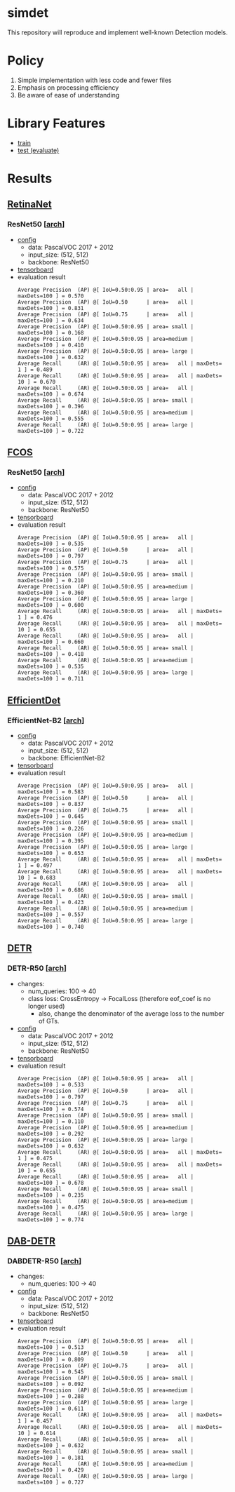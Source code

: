 # simdet

This repository will reproduce and implement well-known Detection models.

# Policy

1. Simple implementation with less code and fewer files
1. Emphasis on processing efficiency
1. Be aware of ease of understanding

# Library Features

- [train](./tools/train.py)
- [test (evaluate)](./tools/test.py)

# Results

## [RetinaNet](https://arxiv.org/abs/1708.02002)

### ResNet50 [[arch](./docs/archs/retinanet_r50.txt)]

- [config](./configs/retinanet_r50_voc_h512_w512.yaml)
  - data: PascalVOC 2017 + 2012
  - input_size: (512, 512)
  - backbone: ResNet50
- [tensorboard](https://tensorboard.dev/experiment/Pb6lRSNcRWSa4LPb0K319w/)
- evaluation result
  ```
  Average Precision  (AP) @[ IoU=0.50:0.95 | area=   all | maxDets=100 ] = 0.570
  Average Precision  (AP) @[ IoU=0.50      | area=   all | maxDets=100 ] = 0.831
  Average Precision  (AP) @[ IoU=0.75      | area=   all | maxDets=100 ] = 0.634
  Average Precision  (AP) @[ IoU=0.50:0.95 | area= small | maxDets=100 ] = 0.168
  Average Precision  (AP) @[ IoU=0.50:0.95 | area=medium | maxDets=100 ] = 0.410
  Average Precision  (AP) @[ IoU=0.50:0.95 | area= large | maxDets=100 ] = 0.632
  Average Recall     (AR) @[ IoU=0.50:0.95 | area=   all | maxDets=  1 ] = 0.489
  Average Recall     (AR) @[ IoU=0.50:0.95 | area=   all | maxDets= 10 ] = 0.670
  Average Recall     (AR) @[ IoU=0.50:0.95 | area=   all | maxDets=100 ] = 0.674
  Average Recall     (AR) @[ IoU=0.50:0.95 | area= small | maxDets=100 ] = 0.396
  Average Recall     (AR) @[ IoU=0.50:0.95 | area=medium | maxDets=100 ] = 0.555
  Average Recall     (AR) @[ IoU=0.50:0.95 | area= large | maxDets=100 ] = 0.722
  ```

## [FCOS](https://arxiv.org/abs/1904.01355)

### ResNet50 [[arch](./docs/archs/fcos_r50.txt)]

- [config](./configs/fcos_r50_voc_h512_w512.yaml)
  - data: PascalVOC 2017 + 2012
  - input_size: (512, 512)
  - backbone: ResNet50
- [tensorboard](https://tensorboard.dev/experiment/LJqJ4SzOTM6NJ0syHzXHQQ/)
- evaluation result
  ```
  Average Precision  (AP) @[ IoU=0.50:0.95 | area=   all | maxDets=100 ] = 0.535
  Average Precision  (AP) @[ IoU=0.50      | area=   all | maxDets=100 ] = 0.797
  Average Precision  (AP) @[ IoU=0.75      | area=   all | maxDets=100 ] = 0.575
  Average Precision  (AP) @[ IoU=0.50:0.95 | area= small | maxDets=100 ] = 0.210
  Average Precision  (AP) @[ IoU=0.50:0.95 | area=medium | maxDets=100 ] = 0.360
  Average Precision  (AP) @[ IoU=0.50:0.95 | area= large | maxDets=100 ] = 0.600
  Average Recall     (AR) @[ IoU=0.50:0.95 | area=   all | maxDets=  1 ] = 0.476
  Average Recall     (AR) @[ IoU=0.50:0.95 | area=   all | maxDets= 10 ] = 0.655
  Average Recall     (AR) @[ IoU=0.50:0.95 | area=   all | maxDets=100 ] = 0.660
  Average Recall     (AR) @[ IoU=0.50:0.95 | area= small | maxDets=100 ] = 0.418
  Average Recall     (AR) @[ IoU=0.50:0.95 | area=medium | maxDets=100 ] = 0.535
  Average Recall     (AR) @[ IoU=0.50:0.95 | area= large | maxDets=100 ] = 0.711
  ```

## [EfficientDet](https://arxiv.org/abs/1911.09070)

### EfficientNet-B2 [[arch](./docs/archs/efficientdet_d2.txt)]

- [config](./configs/efficientdet_d2_voc_h512_w512.yaml)
  - data: PascalVOC 2017 + 2012
  - input_size: (512, 512)
  - backbone: EfficientNet-B2
- [tensorboard](https://tensorboard.dev/experiment/TQS8dga7Rka12SvdLBg9TQ/)
- evaluation result
  ```
  Average Precision  (AP) @[ IoU=0.50:0.95 | area=   all | maxDets=100 ] = 0.583
  Average Precision  (AP) @[ IoU=0.50      | area=   all | maxDets=100 ] = 0.837
  Average Precision  (AP) @[ IoU=0.75      | area=   all | maxDets=100 ] = 0.645
  Average Precision  (AP) @[ IoU=0.50:0.95 | area= small | maxDets=100 ] = 0.226
  Average Precision  (AP) @[ IoU=0.50:0.95 | area=medium | maxDets=100 ] = 0.395
  Average Precision  (AP) @[ IoU=0.50:0.95 | area= large | maxDets=100 ] = 0.653
  Average Recall     (AR) @[ IoU=0.50:0.95 | area=   all | maxDets=  1 ] = 0.497
  Average Recall     (AR) @[ IoU=0.50:0.95 | area=   all | maxDets= 10 ] = 0.683
  Average Recall     (AR) @[ IoU=0.50:0.95 | area=   all | maxDets=100 ] = 0.686
  Average Recall     (AR) @[ IoU=0.50:0.95 | area= small | maxDets=100 ] = 0.423
  Average Recall     (AR) @[ IoU=0.50:0.95 | area=medium | maxDets=100 ] = 0.557
  Average Recall     (AR) @[ IoU=0.50:0.95 | area= large | maxDets=100 ] = 0.740
  ```

## [DETR](https://arxiv.org/abs/2005.12872)

### DETR-R50 [[arch](./docs/archs/detr_r50.txt)]

- changes:
  - num_queries: 100 -> 40
  - class loss: CrossEntropy -> FocalLoss (therefore eof_coef is no longer used)
    - also, change the denominator of the average loss to the number of GTs.
- [config](./configs/detr_r50_voc_h512_w512.yaml)
  - data: PascalVOC 2017 + 2012
  - input_size: (512, 512)
  - backbone: ResNet50
- [tensorboard](https://tensorboard.dev/experiment/0ZEH5dlrQji1HwFDFoqLWA/)
- evaluation result
  ```
  Average Precision  (AP) @[ IoU=0.50:0.95 | area=   all | maxDets=100 ] = 0.533
  Average Precision  (AP) @[ IoU=0.50      | area=   all | maxDets=100 ] = 0.797
  Average Precision  (AP) @[ IoU=0.75      | area=   all | maxDets=100 ] = 0.574
  Average Precision  (AP) @[ IoU=0.50:0.95 | area= small | maxDets=100 ] = 0.110
  Average Precision  (AP) @[ IoU=0.50:0.95 | area=medium | maxDets=100 ] = 0.292
  Average Precision  (AP) @[ IoU=0.50:0.95 | area= large | maxDets=100 ] = 0.632
  Average Recall     (AR) @[ IoU=0.50:0.95 | area=   all | maxDets=  1 ] = 0.475
  Average Recall     (AR) @[ IoU=0.50:0.95 | area=   all | maxDets= 10 ] = 0.655
  Average Recall     (AR) @[ IoU=0.50:0.95 | area=   all | maxDets=100 ] = 0.678
  Average Recall     (AR) @[ IoU=0.50:0.95 | area= small | maxDets=100 ] = 0.235
  Average Recall     (AR) @[ IoU=0.50:0.95 | area=medium | maxDets=100 ] = 0.475
  Average Recall     (AR) @[ IoU=0.50:0.95 | area= large | maxDets=100 ] = 0.774
  ```

## [DAB-DETR](https://arxiv.org/abs/2201.12329)

### DABDETR-R50 [[arch](./docs/archs/dabdetr_r50.txt)]

- changes:
  - num_queries: 100 -> 40
- [config](./configs/dabdetr_r50_voc_h512_w512.yaml)
  - data: PascalVOC 2017 + 2012
  - input_size: (512, 512)
  - backbone: ResNet50
- [tensorboard](https://tensorboard.dev/experiment/ZgCWEZBZTn2G9HXXj4JLFg/)
- evaluation result
  ```
  Average Precision  (AP) @[ IoU=0.50:0.95 | area=   all | maxDets=100 ] = 0.513
  Average Precision  (AP) @[ IoU=0.50      | area=   all | maxDets=100 ] = 0.809
  Average Precision  (AP) @[ IoU=0.75      | area=   all | maxDets=100 ] = 0.545
  Average Precision  (AP) @[ IoU=0.50:0.95 | area= small | maxDets=100 ] = 0.092
  Average Precision  (AP) @[ IoU=0.50:0.95 | area=medium | maxDets=100 ] = 0.288
  Average Precision  (AP) @[ IoU=0.50:0.95 | area= large | maxDets=100 ] = 0.611
  Average Recall     (AR) @[ IoU=0.50:0.95 | area=   all | maxDets=  1 ] = 0.457
  Average Recall     (AR) @[ IoU=0.50:0.95 | area=   all | maxDets= 10 ] = 0.614
  Average Recall     (AR) @[ IoU=0.50:0.95 | area=   all | maxDets=100 ] = 0.632
  Average Recall     (AR) @[ IoU=0.50:0.95 | area= small | maxDets=100 ] = 0.181
  Average Recall     (AR) @[ IoU=0.50:0.95 | area=medium | maxDets=100 ] = 0.429
  Average Recall     (AR) @[ IoU=0.50:0.95 | area= large | maxDets=100 ] = 0.727
  ```
